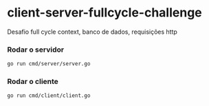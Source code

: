 # client-server-fullcycle-challenge

<p>Desafio full cycle context, banco de dados, requisições http</p>

### Rodar o servidor
```sh
go run cmd/server/server.go
```

### Rodar o cliente
```sh
go run cmd/client/client.go
```